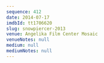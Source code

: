 ```yaml
---
sequence: 412
date: 2014-07-17
imdbId: tt1706620
slug: snowpiercer-2013
venue: Angelika Film Center Mosaic
venueNotes: null
medium: null
mediumNotes: null
---
```

